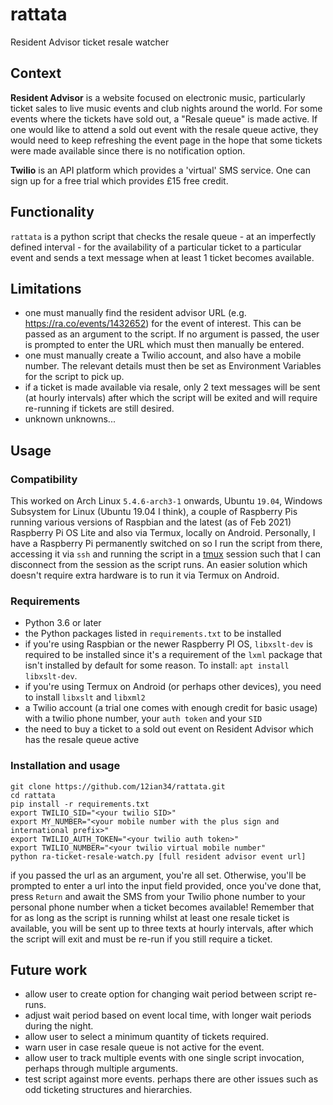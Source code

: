 # rattata 

Resident Advisor ticket resale watcher

## Context

**Resident Advisor** is a website focused on electronic music, particularly ticket sales to live music events and club nights around the world. For some events where the tickets have sold out, a "Resale queue" is made active. If one would like to attend a sold out event with the resale queue active, they would need to keep refreshing the event page in the hope that some tickets were made available since there is no notification option. 

**Twilio** is an API platform which provides a 'virtual' SMS service.  One can sign up for a free trial which provides £15 free credit.

## Functionality

`rattata` is a python script that checks the resale queue - at an imperfectly defined interval - for the availability of a particular ticket to a particular event and sends a text message when at least 1 ticket becomes available.

## Limitations

- one must manually find the resident advisor URL (e.g. https://ra.co/events/1432652) for the event of interest. This can be passed as an argument to the script. If no argument is passed, the user is prompted to enter the URL which must then manually be entered.
- one must manually create a Twilio account, and also have a mobile number. The relevant details must then be set as Environment Variables for the script to pick up.
- if a ticket is made available via resale, only 2 text messages will be sent (at hourly intervals) after which the script will be exited and will require re-running if tickets are still desired.
- unknown unknowns...

## Usage

### Compatibility 
This worked on Arch Linux `5.4.6-arch3-1` onwards, Ubuntu `19.04`, Windows Subsystem for Linux (Ubuntu 19.04 I think), a couple of Raspberry Pis running various versions of Raspbian and the latest (as of Feb 2021) Raspberry Pi OS Lite and also via Termux, locally on Android.
Personally, I have a Raspberry Pi permanently switched on so I run the script from there, accessing it via `ssh` and running the script in a [tmux](https://wiki.archlinux.org/index.php/tmux) session such that I can disconnect from the session as the script runs.
An easier solution which doesn't require extra hardware is to run it via Termux on Android.

### Requirements

- Python 3.6 or later
- the Python packages listed in `requirements.txt` to be installed
- if you're using Raspbian or the newer Raspberry PI OS, `libxslt-dev` is required to be installed since it's a requirement of the `lxml` package that isn't installed by default for some reason. To install: `apt install libxslt-dev`.
- if you're using Termux on Android (or perhaps other devices), you need to install `libxslt` and `libxml2`
- a Twilio account (a trial one comes with enough credit for basic usage) with a twilio phone number, your `auth token` and your `SID`
- the need to buy a ticket to a sold out event on Resident Advisor which has the resale queue active

### Installation and usage

```
git clone https://github.com/12ian34/rattata.git
cd rattata
pip install -r requirements.txt
export TWILIO_SID="<your twilio SID>"
export MY_NUMBER="<your mobile number with the plus sign and international prefix>"
export TWILIO_AUTH_TOKEN="<your twilio auth token>"
export TWILIO_NUMBER="<your twilio virtual mobile number"
python ra-ticket-resale-watch.py [full resident advisor event url]
```
if you passed the url as an argument, you're all set. Otherwise, you'll be prompted to enter a url into the input field provided, once you've done that, press `Return` and await the SMS from your Twilio phone number to your personal phone number when a ticket becomes available! Remember that for as long as the script is running whilst at least one resale ticket is available, you will be sent up to three texts at hourly intervals, after which the script will exit and must be re-run if you still require a ticket.

## Future work

- allow user to create option for changing wait period between script re-runs.
- adjust wait period based on event local time, with longer wait periods during the night.
- allow user to select a minimum quantity of tickets required.
- warn user in case resale queue is not active for the event.
- allow user to track multiple events with one single script invocation, perhaps through multiple arguments.
- test script against more events. perhaps there are other issues such as odd ticketing structures and hierarchies.
